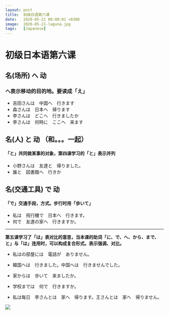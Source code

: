 ```yaml
---
layout: post
title:  初级日语第六课
date:   2020-05-21 00:00:01 +0300
image:  2020-05-21-laguna.jpg
tags:   [Japanese]
---
```


# 初级日本语第六课

## 名(场所) へ 动

### へ表示移动的目的地。要读成「え」

* 吉田さんは　中国へ　行きます
* 森さんは　日本へ　帰ります
* 李さんは　どこへ　行きましたか
* 李さんは　何時に　ここへ　来ます

## 名(人) と 动 （和。。。一起）

#### 「と」共同做某事的对象，第四课学习的「と」表示并列

* 小野さんは　友達と　帰りました。
* 誰と　図書館へ　行きか

## 名(交通工具) で 动 

#### 「で」交通手段，方式。步行时用「歩いて」

* 私は　飛行機で　日本へ　行きます。
* 何で　友達の家へ　行きますか。

----------------------------

**第五课学习了「は」表对比的意思，当本课的助词「に、で、へ、から、まで、と」与「は」连用时，可以构成复合形式。表示强调、对比。**

* 私はの部屋には　電話が　ありません。

* 韓国へは　行きました。中国へは　行きませんでした。

* 家からは　歩いて　来ましたか。

* 学校までは　何で　行きますか。

* 私は每日　李さんとは　家へ　帰ります。王さんとは　家へ　帰りません。

![]({{site.baseurl}}/img/2020-05-21-landscape.jpg)